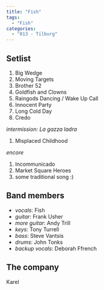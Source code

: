 ```yaml
---
title: "Fish"
tags:
  - "Fish"
categories:
  - "013 - Tilburg"
---
```

Setlist
-------
1. Big Wedge
1. Moving Targets
1. Brother 52
1. Goldfish and Clowns
1. Raingods Dancing / Wake Up Call
1. Innocent Party
1. Long Cold Day
1. Credo

_intermission: La gazza ladra_

1. Misplaced Childhood

_encore_

1. Incommunicado
1. Market Square Heroes
1. some traditional song :)

Band members
------------
* _vocals_: Fish
* _guitar_: Frank Usher
* _more guitar_: Andy Trill
* _keys_: Tony Turrell
* _bass_: Steve Vantsis
* _drums_: John Tonks
* _backup vocals_: Deborah Ffrench

The company
-----------
Karel
